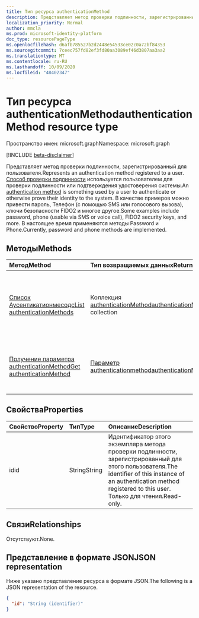 ```yaml
---
title: Тип ресурса authenticationMethod
description: Представляет метод проверки подлинности, зарегистрированный для пользователя.
localization_priority: Normal
author: mmcla
ms.prod: microsoft-identity-platform
doc_type: resourcePageType
ms.openlocfilehash: d6afb785527b2d2448e54533ce02c0a72bf84353
ms.sourcegitcommit: 7ceec757fd82ef3fd80aa3089ef46d3807aa3aa2
ms.translationtype: MT
ms.contentlocale: ru-RU
ms.lasthandoff: 10/09/2020
ms.locfileid: "48402347"
---
```

# <a name="authenticationmethod-resource-type"></a><span data-ttu-id="270bf-103">Тип ресурса authenticationMethod</span><span class="sxs-lookup"><span data-stu-id="270bf-103">authenticationMethod resource type</span></span>

<span data-ttu-id="270bf-104">Пространство имен: microsoft.graph</span><span class="sxs-lookup"><span data-stu-id="270bf-104">Namespace: microsoft.graph</span></span>

[!INCLUDE [beta-disclaimer](../../includes/beta-disclaimer.md)]

<span data-ttu-id="270bf-105">Представляет метод проверки подлинности, зарегистрированный для пользователя.</span><span class="sxs-lookup"><span data-stu-id="270bf-105">Represents an authentication method registered to a user.</span></span> <span data-ttu-id="270bf-106">[Способ проверки подлинности](/azure/active-directory/authentication/concept-authentication-methods) используется пользователем для проверки подлинности или подтверждения удостоверения системы.</span><span class="sxs-lookup"><span data-stu-id="270bf-106">An [authentication method](/azure/active-directory/authentication/concept-authentication-methods) is something used by a user to authenticate or otherwise prove their identity to the system.</span></span> <span data-ttu-id="270bf-107">В качестве примеров можно привести пароль, Телефон (с помощью SMS или голосового вызова), ключи безопасности FIDO2 и многое другое.</span><span class="sxs-lookup"><span data-stu-id="270bf-107">Some examples include password, phone (usable via SMS or voice call), FIDO2 security keys, and more.</span></span> <span data-ttu-id="270bf-108">В настоящее время применяются методы Password и Phone.</span><span class="sxs-lookup"><span data-stu-id="270bf-108">Currently, password and phone methods are implemented.</span></span>

## <a name="methods"></a><span data-ttu-id="270bf-109">Методы</span><span class="sxs-lookup"><span data-stu-id="270bf-109">Methods</span></span>

| <span data-ttu-id="270bf-110">Метод</span><span class="sxs-lookup"><span data-stu-id="270bf-110">Method</span></span>       | <span data-ttu-id="270bf-111">Тип возвращаемых данных</span><span class="sxs-lookup"><span data-stu-id="270bf-111">Return type</span></span> | <span data-ttu-id="270bf-112">Описание</span><span class="sxs-lookup"><span data-stu-id="270bf-112">Description</span></span> |
|:-------------|:------------|:------------|
| [<span data-ttu-id="270bf-113">Список Аусентикатионмесодс</span><span class="sxs-lookup"><span data-stu-id="270bf-113">List authenticationMethods</span></span>](../api/authentication-list-methods.md) | <span data-ttu-id="270bf-114">Коллекция [authenticationMethod](authenticationmethod.md)</span><span class="sxs-lookup"><span data-stu-id="270bf-114">[authenticationMethod](authenticationmethod.md) collection</span></span> | <span data-ttu-id="270bf-115">Чтение свойств и связей всех объектов **authenticationMethod** пользователя.</span><span class="sxs-lookup"><span data-stu-id="270bf-115">Read the properties and relationships of all of a user's **authenticationMethod** objects.</span></span> |
| [<span data-ttu-id="270bf-116">Получение параметра authenticationMethod</span><span class="sxs-lookup"><span data-stu-id="270bf-116">Get authenticationMethod</span></span>](../api/authenticationmethod-get.md) | [<span data-ttu-id="270bf-117">Параметр authenticationmethod</span><span class="sxs-lookup"><span data-stu-id="270bf-117">authenticationMethod</span></span>](authenticationmethod.md) | <span data-ttu-id="270bf-118">Чтение свойств и связей объекта **authenticationMethod** .</span><span class="sxs-lookup"><span data-stu-id="270bf-118">Read the properties and relationships of an **authenticationMethod** object.</span></span> |

## <a name="properties"></a><span data-ttu-id="270bf-119">Свойства</span><span class="sxs-lookup"><span data-stu-id="270bf-119">Properties</span></span>

| <span data-ttu-id="270bf-120">Свойство</span><span class="sxs-lookup"><span data-stu-id="270bf-120">Property</span></span>     | <span data-ttu-id="270bf-121">Тип</span><span class="sxs-lookup"><span data-stu-id="270bf-121">Type</span></span>        | <span data-ttu-id="270bf-122">Описание</span><span class="sxs-lookup"><span data-stu-id="270bf-122">Description</span></span> |
|:-------------|:------------|:------------|
|<span data-ttu-id="270bf-123">id</span><span class="sxs-lookup"><span data-stu-id="270bf-123">id</span></span>|<span data-ttu-id="270bf-124">String</span><span class="sxs-lookup"><span data-stu-id="270bf-124">String</span></span>| <span data-ttu-id="270bf-125">Идентификатор этого экземпляра метода проверки подлинности, зарегистрированный для этого пользователя.</span><span class="sxs-lookup"><span data-stu-id="270bf-125">The identifier of this instance of an authentication method registered to this user.</span></span> <span data-ttu-id="270bf-126">Только для чтения.</span><span class="sxs-lookup"><span data-stu-id="270bf-126">Read-only.</span></span> |

## <a name="relationships"></a><span data-ttu-id="270bf-127">Связи</span><span class="sxs-lookup"><span data-stu-id="270bf-127">Relationships</span></span>

<span data-ttu-id="270bf-128">Отсутствуют.</span><span class="sxs-lookup"><span data-stu-id="270bf-128">None.</span></span>

## <a name="json-representation"></a><span data-ttu-id="270bf-129">Представление в формате JSON</span><span class="sxs-lookup"><span data-stu-id="270bf-129">JSON representation</span></span>

<span data-ttu-id="270bf-130">Ниже указано представление ресурса в формате JSON.</span><span class="sxs-lookup"><span data-stu-id="270bf-130">The following is a JSON representation of the resource.</span></span>

<!-- {
  "blockType": "resource",
  "optionalProperties": [

  ],
  "@odata.type": "microsoft.graph.authenticationMethod",
  "baseType": "",
  "keyProperty": "id"
}-->

```json
{
  "id": "String (identifier)"
}
```

<!-- uuid: 16cd6b66-4b1a-43a1-adaf-3a886856ed98
2019-02-04 14:57:30 UTC -->
<!-- {
  "type": "#page.annotation",
  "description": "authenticationMethod resource",
  "keywords": "",
  "section": "documentation",
  "tocPath": ""
}-->